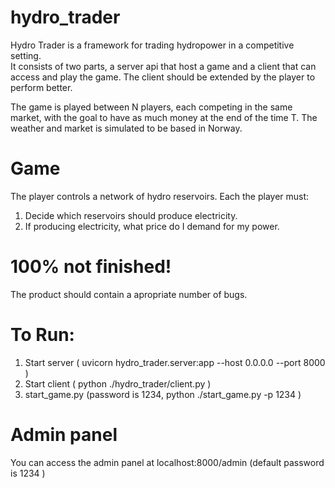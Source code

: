 # hydro_trader
Hydro Trader is a framework for trading hydropower in a competitive setting.  
It consists of two parts, a server api that host a game and a client that can access and play the game.
The client should be extended by the player to perform better.

The game is played between N players, each competing in the same market, with the goal to have
as much money at the end of the time T.
The weather and market is simulated to be based in Norway.


# Game 
The player controls a network of hydro reservoirs. Each the player must:
1. Decide which reservoirs should produce electricity.
2. If producing electricity, what price do I demand for my power.

# 100% not finished!
The product should contain a apropriate number of bugs.

# To Run:
1. Start server ( uvicorn hydro_trader.server:app --host 0.0.0.0 --port 8000 )
2. Start client ( python ./hydro_trader/client.py )
3. start_game.py (password is 1234, python ./start_game.py -p 1234 )  

# Admin panel
You can access the admin panel at localhost:8000/admin   (default password is 1234 )

